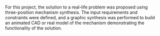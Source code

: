 For this project, the solution to a real-life problem was proposed using three-position mechanism synthesis. The input requirements and constraints were defined, and a graphic synthesis was performed to build an animated CAD or real model of the mechanism demonstrating the functionality of the solution.